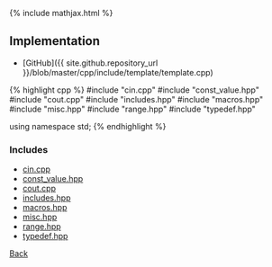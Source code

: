 {% include mathjax.html %}



## Implementation

- [GitHub]({{ site.github.repository_url }}/blob/master/cpp/include/template/template.cpp)

{% highlight cpp %}
#include "cin.cpp"
#include "const_value.hpp"
#include "cout.cpp"
#include "includes.hpp"
#include "macros.hpp"
#include "misc.hpp"
#include "range.hpp"
#include "typedef.hpp"

using namespace std;
{% endhighlight %}

### Includes

- [cin.cpp](cin)
- [const_value.hpp](const_value)
- [cout.cpp](cout)
- [includes.hpp](includes)
- [macros.hpp](macros)
- [misc.hpp](misc)
- [range.hpp](range)
- [typedef.hpp](typedef)

[Back](../..)
